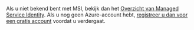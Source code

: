 Als u niet bekend bent met MSI, bekijk dan het [Overzicht van Managed Service Identity](../articles/active-directory/msi-overview.md). Als u nog geen Azure-account hebt, [registreer u dan voor een gratis account](https://azure.microsoft.com/free/) voordat u verdergaat.